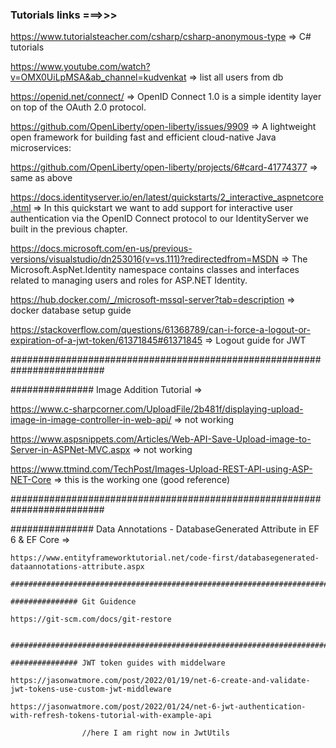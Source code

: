 ### Tutorials links ===>>>

https://www.tutorialsteacher.com/csharp/csharp-anonymous-type => C# tutorials

https://www.youtube.com/watch?v=OMX0UiLpMSA&ab_channel=kudvenkat => list all users from db

https://openid.net/connect/ => OpenID Connect 1.0 is a simple identity layer on top of the OAuth 2.0 protocol.

https://github.com/OpenLiberty/open-liberty/issues/9909 => A lightweight open framework for building fast and efficient cloud-native Java microservices:

https://github.com/OpenLiberty/open-liberty/projects/6#card-41774377 => same as above

https://docs.identityserver.io/en/latest/quickstarts/2_interactive_aspnetcore.html => In this quickstart we want to add support for interactive user authentication 
																					  via the OpenID Connect protocol to our IdentityServer we built in the previous chapter.

https://docs.microsoft.com/en-us/previous-versions/visualstudio/dn253016(v=vs.111)?redirectedfrom=MSDN => The Microsoft.AspNet.Identity namespace contains classes and 
																										  interfaces related to managing users and roles for ASP.NET Identity.

https://hub.docker.com/_/microsoft-mssql-server?tab=description => docker database setup guide

https://stackoverflow.com/questions/61368789/can-i-force-a-logout-or-expiration-of-a-jwt-token/61371845#61371845 => Logout guide for JWT

#########################################################################

############### Image Addition Tutorial =>

https://www.c-sharpcorner.com/UploadFile/2b481f/displaying-upload-image-in-image-controller-in-web-api/ => not working

https://www.aspsnippets.com/Articles/Web-API-Save-Upload-image-to-Server-in-ASPNet-MVC.aspx => not working

https://www.ttmind.com/TechPost/Images-Upload-REST-API-using-ASP-NET-Core => this is the working one (good reference)

#########################################################################

############### Data Annotations - DatabaseGenerated Attribute in EF 6 & EF Core =>
~~~~
https://www.entityframeworktutorial.net/code-first/databasegenerated-dataannotations-attribute.aspx

#########################################################################

############### Git Guidence

https://git-scm.com/docs/git-restore


#########################################################################

############### JWT token guides with middelware

https://jasonwatmore.com/post/2022/01/19/net-6-create-and-validate-jwt-tokens-use-custom-jwt-middleware

https://jasonwatmore.com/post/2022/01/24/net-6-jwt-authentication-with-refresh-tokens-tutorial-with-example-api

                //here I am right now in JwtUtils
